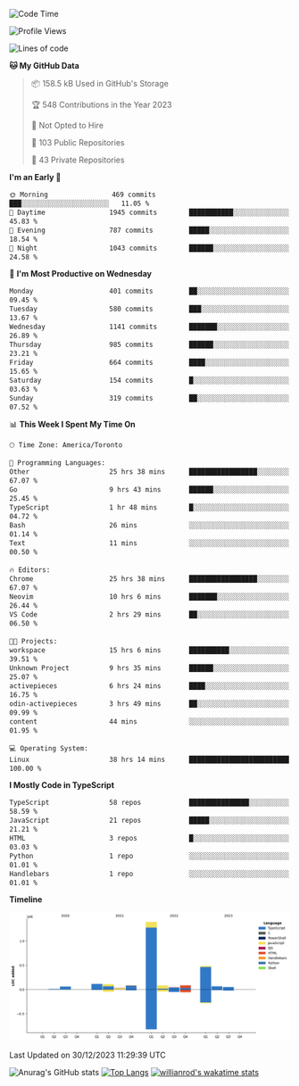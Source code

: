 <!--START_SECTION:waka-->
![Code Time](http://img.shields.io/badge/Code%20Time-1%2C002%20hrs%208%20mins-blue)

![Profile Views](http://img.shields.io/badge/Profile%20Views-1-blue)

![Lines of code](https://img.shields.io/badge/From%20Hello%20World%20I%27ve%20Written-2.6%20million%20lines%20of%20code-blue)

**🐱 My GitHub Data** 

> 📦 158.5 kB Used in GitHub's Storage 
 > 
> 🏆 548 Contributions in the Year 2023
 > 
> 🚫 Not Opted to Hire
 > 
> 📜 103 Public Repositories 
 > 
> 🔑 43 Private Repositories 
 > 
**I'm an Early 🐤** 

```text
🌞 Morning                469 commits         ███░░░░░░░░░░░░░░░░░░░░░░   11.05 % 
🌆 Daytime                1945 commits        ███████████░░░░░░░░░░░░░░   45.83 % 
🌃 Evening                787 commits         █████░░░░░░░░░░░░░░░░░░░░   18.54 % 
🌙 Night                  1043 commits        ██████░░░░░░░░░░░░░░░░░░░   24.58 % 
```
📅 **I'm Most Productive on Wednesday** 

```text
Monday                   401 commits         ██░░░░░░░░░░░░░░░░░░░░░░░   09.45 % 
Tuesday                  580 commits         ███░░░░░░░░░░░░░░░░░░░░░░   13.67 % 
Wednesday                1141 commits        ███████░░░░░░░░░░░░░░░░░░   26.89 % 
Thursday                 985 commits         ██████░░░░░░░░░░░░░░░░░░░   23.21 % 
Friday                   664 commits         ████░░░░░░░░░░░░░░░░░░░░░   15.65 % 
Saturday                 154 commits         █░░░░░░░░░░░░░░░░░░░░░░░░   03.63 % 
Sunday                   319 commits         ██░░░░░░░░░░░░░░░░░░░░░░░   07.52 % 
```


📊 **This Week I Spent My Time On** 

```text
🕑︎ Time Zone: America/Toronto

💬 Programming Languages: 
Other                    25 hrs 38 mins      █████████████████░░░░░░░░   67.07 % 
Go                       9 hrs 43 mins       ██████░░░░░░░░░░░░░░░░░░░   25.45 % 
TypeScript               1 hr 48 mins        █░░░░░░░░░░░░░░░░░░░░░░░░   04.72 % 
Bash                     26 mins             ░░░░░░░░░░░░░░░░░░░░░░░░░   01.14 % 
Text                     11 mins             ░░░░░░░░░░░░░░░░░░░░░░░░░   00.50 % 

🔥 Editors: 
Chrome                   25 hrs 38 mins      █████████████████░░░░░░░░   67.07 % 
Neovim                   10 hrs 6 mins       ███████░░░░░░░░░░░░░░░░░░   26.44 % 
VS Code                  2 hrs 29 mins       ██░░░░░░░░░░░░░░░░░░░░░░░   06.50 % 

🐱‍💻 Projects: 
workspace                15 hrs 6 mins       ██████████░░░░░░░░░░░░░░░   39.51 % 
Unknown Project          9 hrs 35 mins       ██████░░░░░░░░░░░░░░░░░░░   25.07 % 
activepieces             6 hrs 24 mins       ████░░░░░░░░░░░░░░░░░░░░░   16.75 % 
odin-activepieces        3 hrs 49 mins       ██░░░░░░░░░░░░░░░░░░░░░░░   09.99 % 
content                  44 mins             ░░░░░░░░░░░░░░░░░░░░░░░░░   01.95 % 

💻 Operating System: 
Linux                    38 hrs 14 mins      █████████████████████████   100.00 % 
```

**I Mostly Code in TypeScript** 

```text
TypeScript               58 repos            ███████████████░░░░░░░░░░   58.59 % 
JavaScript               21 repos            █████░░░░░░░░░░░░░░░░░░░░   21.21 % 
HTML                     3 repos             █░░░░░░░░░░░░░░░░░░░░░░░░   03.03 % 
Python                   1 repo              ░░░░░░░░░░░░░░░░░░░░░░░░░   01.01 % 
Handlebars               1 repo              ░░░░░░░░░░░░░░░░░░░░░░░░░   01.01 % 
```



**Timeline**

![Lines of Code chart](https://raw.githubusercontent.com/wise-introvert/wise-introvert/master/assets/bar_graph.png)


 Last Updated on 30/12/2023 11:29:39 UTC
<!--END_SECTION:waka-->

![Anurag's GitHub stats](https://github-readme-stats.vercel.app/api?username=wise-introvert&count_private=true&show_icons=true)
[![Top Langs](https://github-readme-stats.vercel.app/api/top-langs/?username=wise-introvert&langs_count=10)](https://github.com/anuraghazra/github-readme-stats)
[![willianrod's wakatime stats](https://github-readme-stats.vercel.app/api/wakatime?username=wiseintrovert)](https://github.com/anuraghazra/github-readme-stats)
